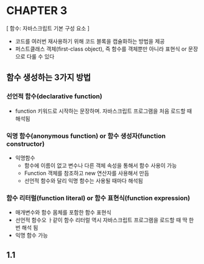 # CHAPTER 3
[ 함수: 자바스크립트 기본 구성 요소 ]
* 코드를 여러번 재사용하기 위해 코드 블록을 캡슐화하는 방법을 제공
* 퍼스트클래스 객체(first-class object), 즉 함수를 객체뿐만 아니라 표현식 or 문장으로 다룰 수 있다

## 함수 생성하는 3가지 방법
### 선언적 함수(declarative function)
* function 키워드로 시작하는 문장하며. 자바스크립트 프로그램을 처음 로드할 때 해석됨

### 익명 함수(anonymous function) or 함수 생성자(function constructor)
* 익명함수
  * 함수에 이름이 없고 변수나 다른 객체 속성을 통해서 함수 사용이 가능
  * Function 객체를 참조하고 new 연산자를 사용해서 만듬
  * 선언적 함수와 달리 익명 함수는 사용될 때마다 해석됨
  
### 함수 리터럴(function literal) or 함수 표현식(function expression)
* 매개변수와 함수 몸체를 포함한 함수 표현식
* 선언적 함수오 ㅏ같이 함수 리터럴 역시 자바스크립트 프로그램을 로드할 때 딱 한번 해석 됨
* 익명 함수 가능

## 1.1 